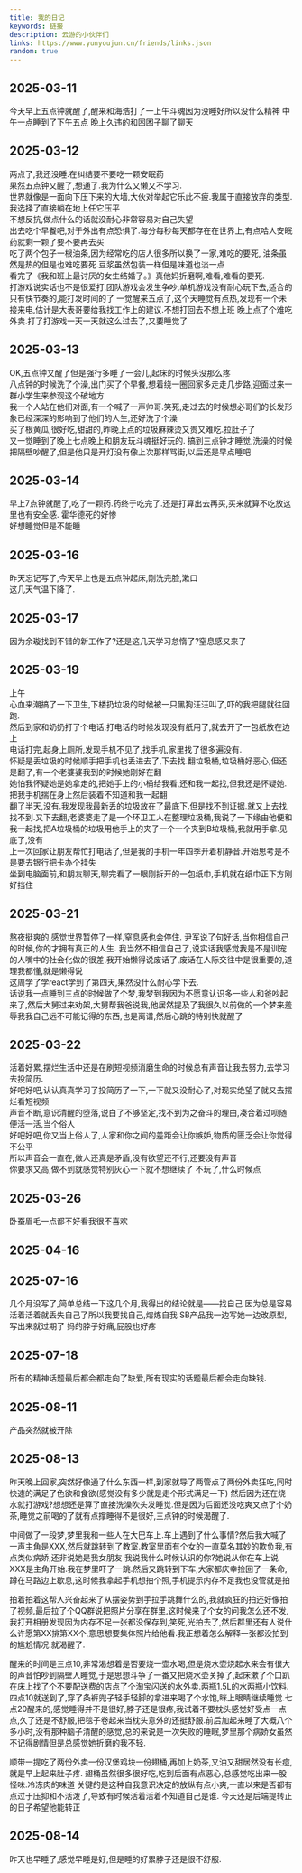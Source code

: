 ```yaml
---
title: 我的日记
keywords: 链接
description: 云游的小伙伴们
links: https://www.yunyoujun.cn/friends/links.json
random: true
---
```

## 2025-03-11
今天早上五点钟就醒了,醒来和海浩打了一上午斗魂因为没睡好所以没什么精神
中午一点睡到了下午五点
晚上久违的和困困子聊了聊天
## 2025-03-12
两点了,我还没睡.在纠结要不要吃一颗安眠药  
果然五点钟又醒了,想通了.我为什么又懒又不学习.  
世界就像是一面向下压下来的大墙,大伙对举起它乐此不疲.我属于直接放弃的类型.我选择了直接躺在地上任它压平  
不想反抗,做点什么的话就没耐心非常容易对自己失望  
出去吃个早餐吧,对于外出有点恐惧了.每分每秒每天都存在在世界上,有点哈人安眠药就剩一颗了要不要再去买   
吃了两个包子一根油条,因为经常吃的店人很多所以换了一家,难吃的要死, 油条虽然是热的但是也难吃要死.豆浆虽然包装一样但是味道也淡一点  
看完了《我和班上最讨厌的女生结婚了。》真他妈折磨啊,难看,难看的要死.    
打游戏说实话也不是很爱打,团队游戏会发生争吵,单机游戏没有耐心玩下去,适合的只有快节奏的,能打发时间的了
一觉醒来五点了,这个天睡觉有点热,发现有一个未接来电,估计是大表哥要给我找工作上的建议.不想打回去不想上班
晚上点了个难吃外卖.打了打游戏一天一天就这么过去了,又要睡觉了
## 2025-03-13
OK,五点钟又醒了但是强行多睡了一会儿,起床的时候头没那么疼  
八点钟的时候洗了个澡,出门买了个早餐,想着绕一圈回家多走走几步路,迎面过来一群小学生来参观这个破地方  
我一个人站在他们对面,有一个喊了一声帅哥.笑死,走过去的时候想必哥们的长发形象已经深深的影响到了他们的人生,还好洗了个澡  
买了根黄瓜,很好吃,甜甜的,昨晚上点的垃圾麻辣烫又贵又难吃.拉肚子了  
又一觉睡到了晚上七点晚上和朋友玩斗魂挺好玩的.  搞到三点钟才睡觉,洗澡的时候把隔壁吵醒了,但是他只是开灯没有像上次那样骂街,以后还是早点睡吧  
## 2025-03-14
早上7点钟就醒了,吃了一颗药.药终于吃完了.还是打算出去再买,买来就算不吃放这里也有安全感.
霍华德死的好惨  
好想睡觉但是不能睡  
## 2025-03-16
昨天忘记写了,今天早上也是五点钟起床,刚洗完脸,漱口  
这几天气温下降了.
## 2025-03-17
因为余璇找到不错的新工作了?还是这几天学习怠惰了?窒息感又来了
## 2025-03-19
上午  
心血来潮搞了一下卫生,下楼扔垃圾的时候被一只黑狗汪汪叫了,吓的我把腿就往回跑.  
然后到家和奶奶打了个电话,打电话的时候发现没有纸用了,就去开了一包纸放在边上  
电话打完,起身上厕所,发现手机不见了,找手机,家里找了很多遍没有.  
怀疑是丢垃圾的时候顺手把手机也丢进去了,下去找.翻垃圾桶,垃圾桶好恶心,但还是翻了,有一个老婆婆我到的时候她刚好在翻  
她怕我怀疑她是她拿走的,把她手上的小桶给我看,还和我一起找,但我还是怀疑她.把我手机揣在身上然后装着不知道和我一起翻  
翻了半天,没有.我发现我最新丢的垃圾放在了最底下.但是找不到证据.就又上去找,找不到.又下去翻,老婆婆走了是一个环卫工人在整理垃圾桶,我说了一下缘由他便和我一起找,把A垃圾桶的垃圾用他手上的夹子一个一个夹到B垃圾桶,我就用手拿.见底了,没有  
上一次回家让朋友帮忙打电话了,但是我的手机一年四季开着机静音.开始思考是不是要去银行把卡办个挂失  
坐到电脑面前,和朋友聊天,聊完看了一眼刚拆开的一包纸巾,手机就在纸巾正下方刚好挡住
## 2025-03-21
熬夜挺爽的,感觉世界暂停了一样,窒息感也会停住. 
尹军说了句好话,当你相信自己的时候,你的才拥有真正的人生. 
我当然不相信自己了,说实话我感觉我是不是训宠的人嘴中的社会化做的很差,我开始懒得说废话了,废话在人际交往中是很重要的,道理我都懂,就是懒得说  
这周学了学react学到了第四天,果然没什么耐心学下去.  
话说我一点睡到三点的时候做了个梦,我梦到我因为不愿意认识多一些人和爸吵起来了,然后大舅过来劝架,大舅帮我爸说我,他居然提及了我很久以前做的一个梦来羞辱我我自己远不可能记得的东西,也是离谱,然后心跳的特别快就醒了  
## 2025-03-22
活着好累,摆烂生活中还是在刷短视频消磨生命的时候总有声音让我去努力,去学习去投简历.  
好吧好吧,认认真真学习了投简历了一下,一下就又没耐心了,对现实绝望了就又去摆烂看短视频  
声音不断,意识清醒的堕落,说白了不够坚定,找不到为之奋斗的理由,凑合着过呗随便活一活,当个俗人  
好吧好吧,你又当上俗人了,人家和你之间的差距会让你嫉妒,物质的匮乏会让你觉得不公平  
所以声音会一直在,做人还真是矛盾,没有欲望还不行,还要没有声音  
你要求又高,做不到就感觉特别灰心一下就不想继续了 不玩了,什么时候点
## 2025-03-26
卧蚕眉毛一点都不好看我很不喜欢  
## 2025-04-16
## 2025-07-16
几个月没写了,简单总结一下这几个月,我得出的结论就是——找自己
因为总是容易活着活着就丢失自己了所以我要找自己,熔炼自我
SB产品我一边写她一边改原型,写出来就过期了
妈的脖子好痛,屁股也好疼
## 2025-07-18
所有的精神话题最后都会都走向了缺爱,所有现实的话题最后都会走向缺钱.
## 2025-08-11
产品突然就被开除
## 2025-08-13
昨天晚上回家,突然好像通了什么东西一样,到家就导了两管点了两份外卖狂吃,同时快速的满足了色欲和食欲(感觉没有多少就是走个形式满足一下)
然后因为还在烧水就打游戏?想想还是算了直接洗澡吹头发睡觉.但是因为后面还没吃爽又点了个奶茶,睡觉之前喝的了就有点撑睡得不是很好,三点钟的时候渴醒了.

中间做了一段梦,梦里我和一些人在大巴车上.车上遇到了什么事情?然后我大喊了一声主角是XXX,然后就跳转到了教室.教室里面有个女的一直莫名其妙的欺负我,有点类似病娇,还非说她是我女朋友
我说我什么时候认识的你?她说从你在车上说XXX是主角开始.我在梦里吓了一跳.然后又跳转到下车,大家都庆幸捡回了一条命,蹲在马路边上歇息,这时候我拿起手机想拍个照,手机提示内存不足我也没管就是拍

拍着拍着这帮人兴奋起来了从摆姿势到手拉手跳舞什么的,我就疯狂的拍还好像拍了视频,最后拉了个QQ群说把照片分享在群里,这时候来了个女的问我怎么还不发,我打开相册发现因为内存不足一张都没保存到,笑死,光拍去了,然后群里还有人说什么许愿第XX排第XX个,意思想要集体照片给他看.我正想着怎么解释一张都没拍到的尴尬情况.就渴醒了.

醒来的时间是三点10,非常渴想着是否要烧一壶水喝,但是烧水壶烧起水来会有很大的声音怕吵到隔壁人睡觉,于是思想斗争了一番又把烧水壶关掉了,起床漱了个口趴在床上找了个不要配送费的店点了个淘宝闪送的水外卖.两瓶1.5L的水两瓶小饮料.四点10就送到了,穿了条裤兜子轻手轻脚的拿进来喝了个水饱,眯上眼睛继续睡觉.七点20醒来的,感觉睡得并不是很好,脖子还是很疼,我试着不要枕头感觉好受点一点点,久了还是不舒服,把毯子卷起来当枕头意外的还挺舒服.前后加起来睡了大概八个多小时,没有那种脑子清醒的感觉,总的来说是一次失败的睡眠,梦里那个病娇女虽然不记得剧情但是总感觉她折磨的我不轻.

顺带一提吃了两份外卖一份汉堡鸡块一份翅桶,再加上奶茶,又油又甜居然没有长痘,就是早上起来肚子疼. 翅桶虽然很多很好吃,吃到后面有点恶心,总感觉吃出来一股怪味.冷冻肉的味道
关键的是这种自我意识决定的放纵有点小爽,一直以来是否都有点过于压抑和不活泼了,导致有时候活着活着不知道自己是谁.
今天还是后端提转正的日子希望他能转正
## 2025-08-14
昨天也早睡了,感觉早睡是好,但是睡的好累脖子还是很不舒服.














































<YunLinks :links="frontmatter.links" :random="frontmatter.random" />

